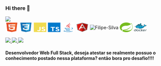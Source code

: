 ### Hi there 👋

<img height="180em" src="https://github-readme-stats.vercel.app/api/top-langs/?username=euFilpeSilva&layout=compact&langs_count=7&theme=blue-green"/>

<div><img align="center" alt="Filipe-HTML" height="30" width="40" src="https://raw.githubusercontent.com/devicons/devicon/master/icons/html5/html5-original.svg">
  <img align="center" alt="Filipe-CSS" height="30" width="40" src="https://raw.githubusercontent.com/devicons/devicon/master/icons/css3/css3-original.svg">
  <img align="center" alt="Filipe-js" height="30" width="40" src="https://raw.githubusercontent.com/devicons/devicon/master/icons/javascript/javascript-plain.svg">
  <img align="center" alt="Filipe-Ts" height="30" width="40" src="https://raw.githubusercontent.com/devicons/devicon/master/icons/typescript/typescript-plain.svg">
    <img align="center" alt="Filipe-Java" height="30" width="40" src="https://github.com/devicons/devicon/blob/master/icons/java/java-original.svg">
  <img align="center" alt="Filipe-Angular" height="30" width="40" src="https://github.com/devicons/devicon/blob/master/icons/angularjs/angularjs-original.svg">
  <img src="https://img.icons8.com/office/344/react.png" width="30" height="30" alt="Filipe-Silva" align="center">
  <img align="center" alt="Filipe-Spring" height="30" width="40" src="https://github.com/devicons/devicon/blob/master/icons/spring/spring-original.svg">
  <img align="center" alt="Filipe-Angular" height="30" width="40" src="https://github.com/devicons/devicon/blob/master/icons/docker/docker-original-wordmark.svg">
</div>
<br/>

<!-- [![willianrod's wakatime stats](https://github-readme-stats.vercel.app/api/wakatime?username=s7thiago)](https://github.com/anuraghazra/github-readme-stats) -->
<div>
<a href="https://www.linkedin.com/in/filipe-silva-/" target="_blank"><img src="https://img.shields.io/badge/-LinkedIn-%230077B5?style=for-the-badge&logo=linkedin&logoColor=white" target="_blank">
</a>
  <a href="mailto:sousadasilvafilipe@gmail.com"><img src="https://img.shields.io/badge/-Gmail-%23333?style=for-the-badge&logo=gmail&logoColor=white" target="_blank">
</a>
   <a href="https://app.netlify.com/teams/eufilpesilva/sites" target="_blank"><img src="https://img.shields.io/badge/netlify-%23000000.svg?style=for-the-badge&logo=netlify&logoColor=#00C7B7">
</a>
 </div>
  
 <p></p>
 
<div> 
<p style="color: blue; background-color: red;"><h4>Desenvolvedor Web Full Stack, deseja atestar se realmente possuo o conhecimento postado nessa plataforma? então bora pro desafio!!!!</h4></p>
</div>
